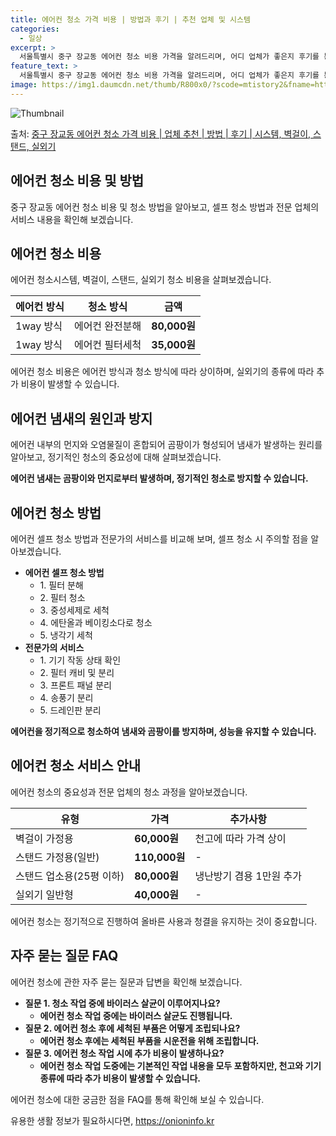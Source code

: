 ```yaml
---
title: 에어컨 청소 가격 비용 | 방법과 후기 | 추천 업체 및 시스템
categories:
  - 일상
excerpt: >
  서울특별시 중구 장교동 에어컨 청소 비용 가격을 알려드리며, 어디 업체가 좋은지 후기를 통해 알아보겠습니다. 현재 글에서는 시스템, 벽걸이, 스탠드, 실외기 각각에 대해 청소 비용이 나와 있으니 참고하시면 되겠습니다. 에어컨 분해 청소 방법 보기 👈 클릭셀프 에어컨 청소 방법 보기👈 클릭중구 장교동 에어컨 청소 비용시스템에어컨 방식클리닝방식금액1way 방식에어컨 완전분해80,000원1way 방식에어컨 필터세척35,000원2way 방식에어컨 완전분해90,000원2way 방식에어컨 필터세척35,000원4way 방식에어컨 완전분해120,000원4way 방식에어컨 필터세척35,000원원형방식에어컨 완전분해140,000원원형방식에어컨 필터세척35,000원에어컨 청소 견적 샘플 보기 👈 클릭에어컨 냄새의 원인에어컨..
feature_text: >
  서울특별시 중구 장교동 에어컨 청소 비용 가격을 알려드리며, 어디 업체가 좋은지 후기를 통해 알아보겠습니다. 현재 글에서는 시스템, 벽걸이, 스탠드, 실외기 각각에 대해 청소 비용이 나와 있으니 참고하시면 되겠습니다. 에어컨 분해 청소 방법 보기 👈 클릭셀프 에어컨 청소 방법 보기👈 클릭중구 장교동 에어컨 청소 비용시스템에어컨 방식클리닝방식금액1way 방식에어컨 완전분해80,000원1way 방식에어컨 필터세척35,000원2way 방식에어컨 완전분해90,000원2way 방식에어컨 필터세척35,000원4way 방식에어컨 완전분해120,000원4way 방식에어컨 필터세척35,000원원형방식에어컨 완전분해140,000원원형방식에어컨 필터세척35,000원에어컨 청소 견적 샘플 보기 👈 클릭에어컨 냄새의 원인에어컨..
image: https://img1.daumcdn.net/thumb/R800x0/?scode=mtistory2&fname=https%3A%2F%2Fblog.kakaocdn.net%2Fdn%2FbSRwj7%2FbtsHvw4Y9M9%2FvXaxOUPk3eVdhkKgWxkyOK%2Fimg.webp
---
```


![Thumbnail](https://img1.daumcdn.net/thumb/R800x0/?scode=mtistory2&fname=https%3A%2F%2Fblog.kakaocdn.net%2Fdn%2FbSRwj7%2FbtsHvw4Y9M9%2FvXaxOUPk3eVdhkKgWxkyOK%2Fimg.webp)

<p>출처: <a href="https://onioninfo.kr/entry/%EC%A4%91%EA%B5%AC-%EC%9E%A5%EA%B5%90%EB%8F%99-%EC%97%90%EC%96%B4%EC%BB%A8-%EC%B2%AD%EC%86%8C-%EA%B0%80%EA%B2%A9-%EB%B9%84%EC%9A%A9-%EC%97%85%EC%B2%B4-%EC%B6%94%EC%B2%9C-%EB%B0%A9%EB%B2%95-%ED%9B%84%EA%B8%B0-%EC%8B%9C%EC%8A%A4%ED%85%9C-%EB%B2%BD%EA%B1%B8%EC%9D%B4-%EC%8A%A4%ED%83%A0%EB%93%9C-%EC%8B%A4%EC%99%B8%EA%B8%B0" rel="dofollow">중구 장교동 에어컨 청소 가격 비용 | 업체 추천 | 방법 | 후기 | 시스템, 벽걸이, 스탠드, 실외기</a> </p>

## 에어컨 청소 비용 및 방법

중구 장교동 에어컨 청소 비용 및 청소 방법을 알아보고, 셀프 청소 방법과 전문 업체의 서비스 내용을 확인해 보겠습니다.

## 에어컨 청소 비용

에어컨 청소시스템, 벽걸이, 스탠드, 실외기 청소 비용을 살펴보겠습니다.

에어컨 방식 | 청소 방식 | 금액  
---|---|---  
1way 방식 | 에어컨 완전분해 | **80,000원**  
1way 방식 | 에어컨 필터세척 | **35,000원**  
  
에어컨 청소 비용은 에어컨 방식과 청소 방식에 따라 상이하며, 실외기의 종류에 따라 추가 비용이 발생할 수 있습니다.

## 에어컨 냄새의 원인과 방지

에어컨 내부의 먼지와 오염물질이 혼합되어 곰팡이가 형성되어 냄새가 발생하는 원리를 알아보고, 정기적인 청소의 중요성에 대해 살펴보겠습니다.

**에어컨 냄새는 곰팡이와 먼지로부터 발생하며, 정기적인 청소로 방지할 수 있습니다.**

## 에어컨 청소 방법

에어컨 셀프 청소 방법과 전문가의 서비스를 비교해 보며, 셀프 청소 시 주의할 점을 알아보겠습니다.

  * **에어컨 셀프 청소 방법**
    * 1\. 필터 분해
    * 2\. 필터 청소
    * 3\. 중성세제로 세척
    * 4\. 에탄올과 베이킹소다로 청소
    * 5\. 냉각기 세척
  * **전문가의 서비스**
    * 1\. 기기 작동 상태 확인
    * 2\. 필터 캐비 및 분리
    * 3\. 프론트 패널 분리
    * 4\. 송풍기 분리
    * 5\. 드레인판 분리

**에어컨을 정기적으로 청소하여 냄새와 곰팡이를 방지하며, 성능을 유지할 수 있습니다.**

## 에어컨 청소 서비스 안내

에어컨 청소의 중요성과 전문 업체의 청소 과정을 알아보겠습니다.

유형 | 가격 | 추가사항  
---|---|---  
벽걸이 가정용 | **60,000원** | 천고에 따라 가격 상이  
스탠드 가정용(일반) | **110,000원** | -  
스탠드 업소용(25평 이하) | **80,000원** | 냉난방기 겸용 1만원 추가  
실외기 일반형 | **40,000원** | -  
  
에어컨 청소는 정기적으로 진행하여 올바른 사용과 청결을 유지하는 것이 중요합니다.

## 자주 묻는 질문 FAQ

에어컨 청소에 관한 자주 묻는 질문과 답변을 확인해 보겠습니다.

  * **질문 1. 청소 작업 중에 바이러스 살균이 이루어지나요?**
    * **에어컨 청소 작업 중에는 바이러스 살균도 진행됩니다.**
  * **질문 2. 에어컨 청소 후에 세척된 부품은 어떻게 조립되나요?**
    * **에어컨 청소 후에는 세척된 부품을 시운전을 위해 조립합니다.**
  * **질문 3. 에어컨 청소 작업 시에 추가 비용이 발생하나요?**
    * **에어컨 청소 작업 도중에는 기본적인 작업 내용을 모두 포함하지만, 천고와 기기 종류에 따라 추가 비용이 발생할 수 있습니다.**

에어컨 청소에 대한 궁금한 점을 FAQ를 통해 확인해 보실 수 있습니다.



 

유용한 생활 정보가 필요하시다면, <a href="https://onioninfo.kr" rel="dofollow">https://onioninfo.kr</a>


